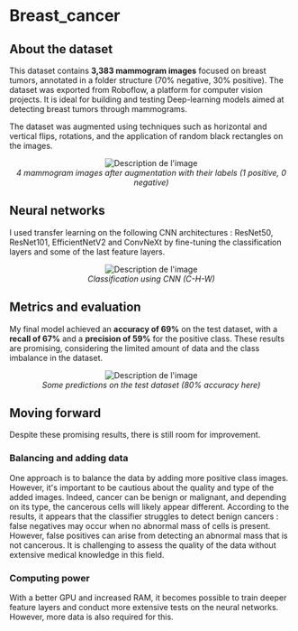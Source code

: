 # Breast_cancer

## About the dataset

This dataset contains **3,383 mammogram images** focused on breast tumors, annotated in a folder structure (70% negative, 30% positive).
The dataset was exported from Roboflow, a platform for computer vision projects.
It is ideal for building and testing Deep-learning models aimed at detecting breast tumors through mammograms.

The dataset was augmented using techniques such as horizontal and vertical flips, rotations, and the application of random black rectangles on the images.

<p align="center">
  <img src="https://github.com/user-attachments/assets/a6011be5-fcea-40e6-8a32-dfd724cae72a" alt="Description de l'image">
  <br>
  <em>4 mammogram images after augmentation with their labels (1 positive, 0 negative)</em>
</p>

## Neural networks

I used transfer learning on the following CNN architectures : ResNet50, ResNet101, EfficientNetV2 and ConvNeXt by fine-tuning the classification layers and some of the last feature layers.

<p align="center">
  <img src="https://github.com/user-attachments/assets/a5665943-458b-425c-a288-8dc24b7a0343" alt="Description de l'image">
  <br>
  <em>Classification using CNN (C-H-W)</em>
</p>

## Metrics and evaluation

My final model achieved an **accuracy of 69%** on the test dataset, with a **recall of 67%** and a **precision of 59%** for the positive class. These results are promising, considering the limited amount of data and the class imbalance in the dataset.

<p align="center">
  <img src="https://github.com/user-attachments/assets/c6adacd9-c160-4359-bf7a-b5d1b7f7fa1e" alt="Description de l'image">
  <br>
  <em>Some predictions on the test dataset (80% accuracy here)</em>
</p>

## Moving forward

Despite these promising results, there is still room for improvement.

### Balancing and adding data

One approach is to balance the data by adding more positive class images. However, it's important to be cautious about the quality and type of the added images. Indeed, cancer can be benign or malignant, and depending on its type, the cancerous cells will likely appear different. According to the results, it appears that the classifier struggles to detect benign cancers : false negatives may occur when no abnormal mass of cells is present. However, false positives can arise from detecting an abnormal mass that is not cancerous. It is challenging to assess the quality of the data without extensive medical knowledge in this field.

### Computing power

With a better GPU and increased RAM, it becomes possible to train deeper feature layers and conduct more extensive tests on the neural networks. However, more data is also required for this.
